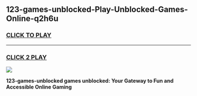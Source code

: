 
## 123-games-unblocked-Play-Unblocked-Games-Online-q2h6u
<h3>
<a href="https://premium76.site?title=123-games-unblocked&ref=25A">CLICK TO PLAY</a></h3>
<hr>

<h3>
<a href="https://premium76.site?title=123-games-unblocked&ref=25A">CLICK 2 PLAY</a>
  
</h3>

<a href="https://premium76.site?title=123-games-unblocked&ref=25A"><img src="https://clearcache.store/games.png"></a>


**123-games-unblocked games unblocked: Your Gateway to Fun and Accessible Online Gaming**
